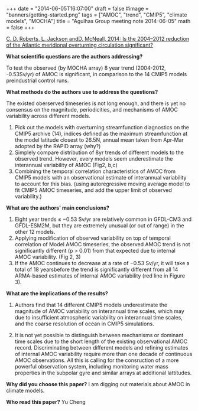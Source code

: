 +++
date = "2014-06-05T16:07:00"
draft = false
#image = "banners/getting-started.png"
tags = ["AMOC", "trend", "CMIP5", "climate models", "MOCHA"]
title = "Agulhas Group meeting note 2014-06-05"
math = false
+++



[C. D. Roberts, L. Jackson andD. McNeall, 2014: Is the 2004–2012 reduction of the Atlantic meridional overturning circulation significant?](http://onlinelibrary.wiley.com/doi/10.1002/2014GL059473/abstract)

**What scientific questions are the authors addressing?**

To test the observed (by MOCHA array) 8 year trend (2004-2012, -0.53Sv/yr) of AMOC is significant, in comparison to the 14 CMIP5 models preindustrial control runs.  


**What methods do the authors use to address the questions?**

The existed oberserved timeseries is not long enough, and there is yet no consensus on the magnitude, periodicities, and mechanisms of AMOC variability across different models.

1. Pick out the models with overturning streamfunction diagnostics on the CMIP5 archive (14), indices defined as the maximum streamfunction at the model latitude closest to 26.5N, annual mean taken from Apr-Mar adopted by the RAPID array (why?)
2. Simplely compare distribution of 8yr trends of different models to the observed trend. However, every models seem underestimate the interannual variability of AMOC (Fig2, b,c)
3. Combining the temporal correlation characteristics of AMOC from CMIP5 models with an observational estimate of interannual variability to account for this bias. (using autoregressive moving average model to fit CMIP5 AMOC timeseries, and add the upper limit of observed variability.)  


**What are the authors' main conclusions?**

1. Eight year trends ≤ −0.53 Sv/yr are relatively common in GFDL-CM3 and GFDL-ESM2M, but they are extremely unusual (or out of range) in the other 12 models.
2. Applying modification of observed variability on top of temporal correlation of Model AMOC timeseries, the observed AMOC trend is not significantly different (p > 0.01) from that expected due to internal AMOC variability. (Fig 2, 3)
3. If the AMOC continues to decrease at a rate of −0.53 Sv/yr, it will take a total of 18 yearsbefore the trend is significantly different from all 14 ARMA-based estimates of internal AMOC variability (red line in Figure 3).


**What are the implications of the results?**

1. Authors find that 14 different CMIP5 models underestimate the magnitude of AMOC variability on interannual time scales, which may due to insufficient atmospheric variability on interannual time scales, and the coarse resolution of ocean in CMIP5 simulations.

2. It is not yet possible to distinguish between mechanisms or dominant time scales due to the short length of the existing observational AMOC record. Discriminating between different models and refining estimates of internal AMOC variability require more than one decade of continuous AMOC observations. All this is calling for the consruction of a more powerful observation system, including monitoring water mass properties in the subpolar gyre and similar arrays at additional lattitudes.


**Why did you choose this paper?**
I am digging out materials about AMOC in climate models. 

**Who read this paper?**
Yu Cheng